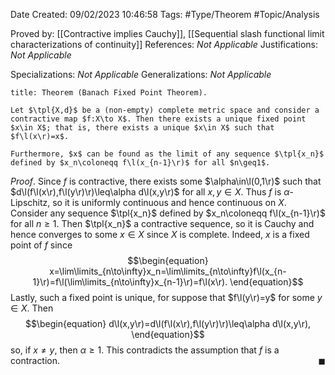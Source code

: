 <div class="topSpace"></div>

Date Created: 09/02/2023 10:46:58
Tags: #Type/Theorem #Topic/Analysis

Proved by: [[Contractive implies Cauchy]], [[Sequential slash functional limit characterizations of continuity]]
References: _Not Applicable_
Justifications: _Not Applicable_

Specializations: _Not Applicable_
Generalizations: _Not Applicable_

``` ad-Theorem
title: Theorem (Banach Fixed Point Theorem).

Let $\tpl{X,d}$ be a (non-empty) complete metric space and consider a contractive map $f:X\to X$. Then there exists a unique fixed point $x\in X$; that is, there exists a unique $x\in X$ such that $f\l(x\r)=x$.

Furthermore, $x$ can be found as the limit of any sequence $\tpl{x_n}$ defined by $x_n\coloneqq f\l(x_{n-1}\r)$ for all $n\geq1$.

```

_Proof_. Since $f$ is contractive, there exists some $\alpha\in\l(0,1\r)$ such that $d\l(f\l(x\r),f\l(y\r)\r)\leq\alpha d\l(x,y\r)$ for all $x,y\in X$. Thus $f$ is $\alpha$-Lipschitz, so it is uniformly continuous and hence continuous on $X$. Consider any sequence $\tpl{x_n}$ defined by $x_n\coloneqq f\l(x_{n-1}\r)$ for all $n\geq1$. Then $\tpl{x_n}$ a contractive sequence, so it is Cauchy and hence converges to some $x\in X$ since $X$ is complete. Indeed, $x$ is a fixed point of $f$ since
$$\begin{equation}
    x=\lim\limits_{n\to\infty}x_n=\lim\limits_{n\to\infty}f\l(x_{n-1}\r)=f\l(\lim\limits_{n\to\infty}x_{n-1}\r)=f\l(x\r).
\end{equation}$$
Lastly, such a fixed point is unique, for suppose that $f\l(y\r)=y$ for some $y\in X$. Then
$$\begin{equation}
    d\l(x,y\r)=d\l(f\l(x\r),f\l(y\r)\r)\leq\alpha d\l(x,y\r),
\end{equation}$$
so, if $x\neq y$, then $\alpha\geq1$. This contradicts the assumption that $f$ is a contraction.<span style="float:right;">$\blacksquare$</span>
